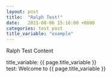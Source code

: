 ```yaml
---
layout: post
title:  "Ralph Test!"
date:   2021-08-06 15:16:00 +0800
categories: test post
title_variable: "example"
---
```


Ralph Test Content

title_variable: {{ page.title_variable }}    
test: Welcome to {{ page.title_variable }}
<!--more-->

